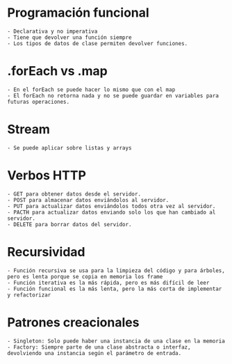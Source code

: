 # Programación funcional
    - Declarativa y no imperativa
    - Tiene que devolver una función siempre
    - Los tipos de datos de clase permiten devolver funciones.

# .forEach vs .map
    - En el forEach se puede hacer lo mismo que con el map
    - El forEach no retorna nada y no se puede guardar en variables para futuras operaciones.

# Stream
    - Se puede aplicar sobre listas y arrays

# Verbos HTTP
    - GET para obtener datos desde el servidor.
    - POST para almacenar datos enviándolos al servidor.
    - PUT para actualizar datos enviándolos todos otra vez al servidor.
    - PACTH para actualizar datos enviando solo los que han cambiado al servidor.
    - DELETE para borrar datos del servidor.

# Recursividad
    - Función recursiva se usa para la limpieza del código y para árboles, pero es lenta porque se copia en memoria los frame
    - Función iterativa es la más rápida, pero es más difícil de leer
    - Función funcional es la más lenta, pero la más corta de implementar y refactorizar

# Patrones creacionales
    - Singleton: Solo puede haber una instancia de una clase en la memoria
    - Factory: Siempre parte de una clase abstracta o interfaz, devolviendo una instancia según el parámetro de entrada.